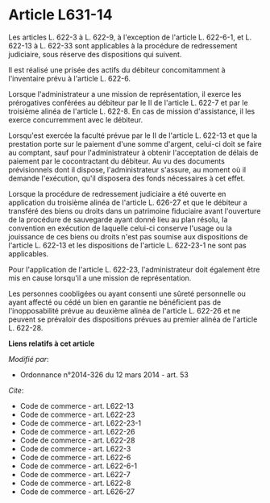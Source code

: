 # Article L631-14

Les articles L. 622-3 à L. 622-9, à l'exception de l'article L. 622-6-1, et L. 622-13 à L. 622-33 sont applicables à la
procédure de redressement judiciaire, sous réserve des dispositions qui suivent. 

Il est réalisé une prisée des actifs du débiteur concomitamment à l'inventaire prévu à l'article L. 622-6. 

Lorsque l'administrateur a une mission de représentation, il exerce les prérogatives conférées au débiteur par le II de
l'article L. 622-7 et par le troisième alinéa de l'article L. 622-8. En cas de mission d'assistance, il les exerce
concurremment avec le débiteur. 

Lorsqu'est exercée la faculté prévue par le II de l'article L. 622-13 et que la prestation porte sur le paiement d'une somme
d'argent, celui-ci doit se faire au comptant, sauf pour l'administrateur à obtenir l'acceptation de délais de paiement par le
cocontractant du débiteur. Au vu des documents prévisionnels dont il dispose, l'administrateur s'assure, au moment où il
demande l'exécution, qu'il disposera des fonds nécessaires à cet effet. 

Lorsque la procédure de redressement judiciaire a été ouverte en application du troisième alinéa de l'article L. 626-27 et
que le débiteur a transféré des biens ou droits dans un patrimoine fiduciaire avant l'ouverture de la procédure de sauvegarde
ayant donné lieu au plan résolu, la convention en exécution de laquelle celui-ci conserve l'usage ou la jouissance de ces
biens ou droits n'est pas soumise aux dispositions de l'article L. 622-13 et les dispositions de l'article L. 622-23-1 ne
sont pas applicables. 

Pour l'application de l'article L. 622-23, l'administrateur doit également être mis en cause lorsqu'il a une mission de
représentation. 

Les personnes coobligées ou ayant consenti une sûreté personnelle ou ayant affecté ou cédé un bien en garantie ne bénéficient
pas de l'inopposabilité prévue au deuxième alinéa de l'article L. 622-26 et ne peuvent se prévaloir des dispositions prévues
au premier alinéa de l'article L. 622-28.

**Liens relatifs à cet article**

_Modifié par_:

  - Ordonnance n°2014-326 du 12 mars 2014 - art. 53

_Cite_:

  - Code de commerce - art. L622-13
  - Code de commerce - art. L622-23
  - Code de commerce - art. L622-23-1
  - Code de commerce - art. L622-26
  - Code de commerce - art. L622-28
  - Code de commerce - art. L622-3
  - Code de commerce - art. L622-6
  - Code de commerce - art. L622-6-1
  - Code de commerce - art. L622-7
  - Code de commerce - art. L622-8
  - Code de commerce - art. L626-27
